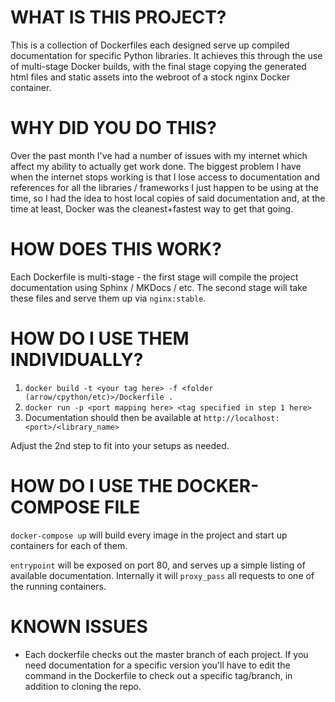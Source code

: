 # WHAT IS THIS PROJECT?
This is a collection of Dockerfiles each designed serve up compiled documentation for specific Python libraries. It achieves this through the use of multi-stage Docker builds, with the final stage copying the generated html files and static assets into the webroot of a stock nginx Docker container.

# WHY DID YOU DO THIS?
Over the past month I've had a number of issues with my internet which affect my ability to actually get work done. The biggest problem I have when the internet stops working is that I lose access to documentation and references for all the libraries / frameworks I just happen to be using at the time, so I had the idea to host local copies of said documentation and, at the time at least, Docker was the cleanest+fastest way to get that going.

# HOW DOES THIS WORK?
Each Dockerfile is multi-stage - the first stage will compile the project documentation using Sphinx / MKDocs / etc. The second stage will take these files and serve them up via `nginx:stable`.

# HOW DO I USE THEM INDIVIDUALLY? 
1. `docker build -t <your tag here> -f <folder (arrow/cpython/etc)>/Dockerfile .`
1. `docker run -p <port mapping here> <tag specified in step 1 here>`
1. Documentation should then be available at `http://localhost:<port>/<library_name>`

Adjust the 2nd step to fit into your setups as needed. 

# HOW DO I USE THE DOCKER-COMPOSE FILE
`docker-compose up` will build every image in the project and start up containers for each of them.

`entrypoint` will be exposed on port 80, and serves up a simple listing of available documentation. Internally it will `proxy_pass` all requests to one of the running containers.

# KNOWN ISSUES
- Each dockerfile checks out the master branch of each project. If you need documentation for a specific version you'll have to edit the command in the Dockerfile to check out a specific tag/branch, in addition to cloning the repo.
